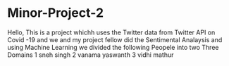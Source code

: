# Minor-Project-2

Hello, This is a project whichh uses the Twitter data  from Twitter API on Covid -19 and we and my project fellow did the Sentimental Analaysis and using Machine Learning we divided 
the following Peopele into two Three Domains 
1 sneh singh 
2 vanama yaswanth
3 vidhi mathur
